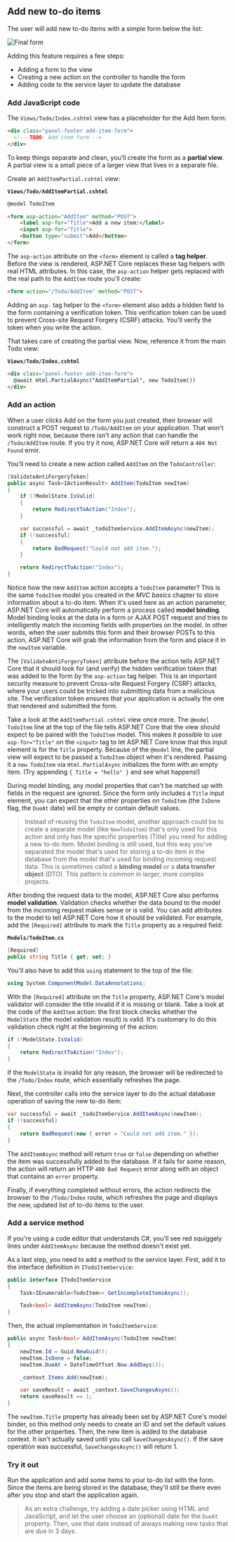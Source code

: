 ## Add new to-do items

The user will add new to-do items with a simple form below the list:

![Final form](final-form.png)

Adding this feature requires a few steps:

* Adding a form to the view
* Creating a new action on the controller to handle the form
* Adding code to the service layer to update the database

### Add JavaScript code

The `Views/Todo/Index.cshtml` view has a placeholder for the Add Item form:

```html
<div class="panel-footer add-item-form">
  <!-- TODO: Add item form -->
</div>
```

To keep things separate and clean, you'll create the form as a **partial view**. A partial view is a small piece of a larger view that lives in a separate file.

Create an `AddItemPartial.cshtml` view:

**`Views/Todo/AddItemPartial.cshtml`**

```html
@model TodoItem

<form asp-action="AddItem" method="POST">
    <label asp-for="Title">Add a new item:</label>
    <input asp-for="Title">
    <button type="submit">Add</button>
</form>
```

The `asp-action` attribute on the `<form>` element is called a **tag helper**. Before the view is rendered, ASP.NET Core replaces these tag helpers with real HTML attributes. In this case, the `asp-action` helper gets replaced with the real path to the `AddItem` route you'll create:

```html
<form action="/Todo/AddItem" method="POST">
```

Adding an `asp-` tag helper to the `<form>` element also adds a hidden field to the form containing a verification token. This verification token can be used to prevent Cross-site Request Forgery (CSRF) attacks. You'll verify the token when you write the action.

That takes care of creating the partial view. Now, reference it from the main Todo view:

**`Views/Todo/Index.cshtml`**

```html
<div class="panel-footer add-item-form">
  @await Html.PartialAsync("AddItemPartial", new TodoItem())
</div>
```

### Add an action

When a user clicks Add on the form you just created, their browser will construct a POST request to `/Todo/AddItem` on your application. That won't work right now, because there isn't any action that can handle the `/Todo/AddItem` route. If you try it now, ASP.NET Core will return a `404 Not Found` error.

You'll need to create a new action called `AddItem` on the `TodoController`:

```csharp
[ValidateAntiForgeryToken]
public async Task<IActionResult> AddItem(TodoItem newItem)
{
    if (!ModelState.IsValid)
    {
        return RedirectToAction("Index");
    }

    var successful = await _todoItemService.AddItemAsync(newItem);
    if (!successful)
    {
        return BadRequest("Could not add item.");
    }

    return RedirectToAction("Index");
}
```

Notice how the new `AddItem` action accepts a `TodoItem` parameter? This is the same `TodoItem` model you created in the _MVC basics_ chapter to store information about a to-do item. When it's used here as an action parameter, ASP.NET Core will automatically perform a process called **model binding**. Model binding looks at the data in a form or AJAX POST request and tries to intelligently match the incoming fields with properties on the model. In other words, when the user submits this form and their browser POSTs to this action, ASP.NET Core will grab the information from the form and place it in the `newItem` variable.

The `[ValidateAntiForgeryToken]` attribute before the action tells ASP.NET Core that it should look for (and verify) the hidden verification token that was added to the form by the `asp-action` tag helper. This is an important security measure to prevent Cross-site Request Forgery (CSRF) attacks, where your users could be tricked into submitting data from a malicious site. The verification token ensures that your application is actually the one that rendered and submitted the form.

Take a look at the `AddItemPartial.cshtml` view once more. The `@model TodoItem` line at the top of the file tells ASP.NET Core that the view should expect to be paired with the `TodoItem` model. This makes it possible to use `asp-for="Title"` on the `<input>` tag to let ASP.NET Core know that this input element is for the `Title` property. Because of the `@model` line, the partial view will expect to be passed a `TodoItem` object when it's rendered. Passing it a `new TodoItem` via `Html.PartialAsync` initializes the form with an empty item. (Try appending `{ Title = "hello" }` and see what happens!)

During model binding, any model properties that can't be matched up with fields in the request are ignored. Since the form only includes a `Title` input element, you can expect that the other properties on `TodoItem` (the `IsDone` flag, the `DueAt` date) will be empty or contain default values.

> Instead of reusing the `TodoItem` model, another approach could be to create a separate model (like `NewTodoItem`) that's only used for this action and only has the specific properties (Title) you need for adding a new to-do item. Model binding is still used, but this way you've separated the model that's used for storing a to-do item in the database from the model that's used for binding incoming request data. This is sometimes called a **binding model** or a **data transfer object** (DTO). This pattern is common in larger, more complex projects.

After binding the request data to the model, ASP.NET Core also performs **model validation**. Validation checks whether the data bound to the model from the incoming request makes sense or is valid. You can add attributes to the model to tell ASP.NET Core how it should be validated. For example, add the `[Required]` attribute to mark the `Title` property as a required field:

**`Models/TodoItem.cs`**
```csharp
[Required]
public string Title { get; set; }
```

You'll also have to add this `using` statement to the top of the file:

```csharp
using System.ComponentModel.DataAnnotations;
```

With the `[Required]` attribute on the `Title` property, ASP.NET Core's model validator will consider the title invalid if it is missing or blank. Take a look at the code of the `AddItem` action: the first block checks whether the `ModelState` (the model validation result) is valid. It's customary to do this validation check right at the beginning of the action:

```csharp
if (!ModelState.IsValid)
{
    return RedirectToAction("Index");
}
```

If the `ModelState` is invalid for any reason, the browser will be redirected to the `/Todo/Index` route, which essentially refreshes the page.

Next, the controller calls into the service layer to do the actual database operation of saving the new to-do item:

```csharp
var successful = await _todoItemService.AddItemAsync(newItem);
if (!successful)
{
    return BadRequest(new { error = "Could not add item." });
}
```

The `AddItemAsync` method will return `true` or `false` depending on whether the item was successfully added to the database. If it fails for some reason, the action will return an HTTP `400 Bad Request` error along with an object that contains an `error` property.

Finally, if everything completed without errors, the action redirects the browser to the `/Todo/Index` route, which refreshes the page and displays the new, updated list of to-do items to the user.

### Add a service method

If you're using a code editor that understands C#, you'll see red squiggely lines under `AddItemAsync` because the method doesn't exist yet.

As a last step, you need to add a method to the service layer. First, add it to the interface definition in `ITodoItemService`:

```csharp
public interface ITodoItemService
{
    Task<IEnumerable<TodoItem>> GetIncompleteItemsAsync();

    Task<bool> AddItemAsync(TodoItem newItem);
}
```

Then, the actual implementation in `TodoItemService`:

```csharp
public async Task<bool> AddItemAsync(TodoItem newItem)
{
    newItem.Id = Guid.NewGuid();
    newItem.IsDone = false;
    newItem.DueAt = DateTimeOffset.Now.AddDays(3);

    _context.Items.Add(newItem);

    var saveResult = await _context.SaveChangesAsync();
    return saveResult == 1;
}
```

The `newItem.Title` property has already been set by ASP.NET Core's model binder, so this method only needs to create an ID and set the default values for the other properties. Then, the new item is added to the database context. It isn't actually saved until you call `SaveChangesAsync()`. If the save operation was successful, `SaveChangesAsync()` will return 1.

### Try it out

Run the application and add some items to your to-do list with the form. Since the items are being stored in the database, they'll still be there even after you stop and start the application again.

> As an extra challenge, try adding a date picker using HTML and JavaScript, and let the user choose an (optional) date for the `DueAt` property. Then, use that date instead of always making new tasks that are due in 3 days.
